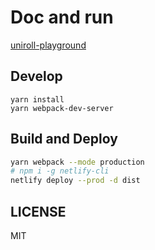 # Doc and run

[uniroll-playground](https://uniroll-playground.netlify.app/)

## Develop

```
yarn install
yarn webpack-dev-server
```

## Build and Deploy

```bash
yarn webpack --mode production
# npm i -g netlify-cli
netlify deploy --prod -d dist
```

## LICENSE

MIT
